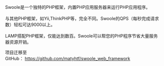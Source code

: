 <p>
Swoole是一个独特的PHP框架，内置PHP应用服务器来运行PHP应用程序。<br>
<br>
与其他PHP框架，如Yii,ThinkPHP等，完全不同。Swoole的QPS（每秒完成请求数）轻松可达9000以上。<br>
<br>
LAMP搭配PHP框架，仅能达到数百。Swoole可以帮您的PHP程序节省大量服务器资源开销。<br>
</p>

<p>项目迁移至<br>
GitHub： <a href='https://github.com/matyhtf/swoole_web_framework'>https://github.com/matyhtf/swoole_web_framework</a>
</p>